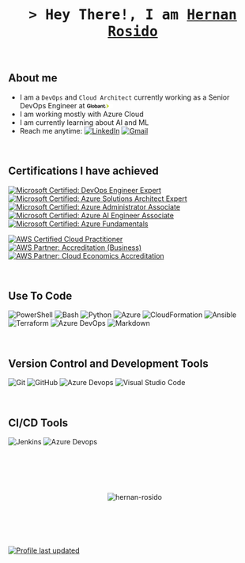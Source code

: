 <!-- Intro  -->
<h1 align="center">
        <samp>> Hey There!, I am
                <b><a target="_blank" href="https://linkedin.com/in/hernanrosido">Hernan Rosido</a></b>
        </samp>
</h1>


<!--
<p align="center">
 <a href="https://www.odisor.tech" target="blank">
  <img src="https://img.shields.io/badge/Portfolio-DC143C?style=for-the-badge&logo=medium&logoColor=white" alt="odisor" />
 </a>
 <a href="https://linkedin.com/in/hernanrosido" target="_blank">
  <img src="https://img.shields.io/badge/LinkedIn-0077B5?style=for-the-badge&logo=linkedin&logoColor=white" alt="odisor"/>
 </a>
 <a href="https://dev.to/odisor" target="_blank">
  <img src="https://img.shields.io/badge/dev.to-0A0A0A?style=for-the-badge&logo=dev.to&logoColor=white" alt="odisor" />
 </a>
 <a href="https://twitter.com/odisor" target="_blank">
  <img src="https://img.shields.io/badge/Twitter-1DA1F2?style=for-the-badge&logo=twitter&logoColor=white" />
 </a>
 <a href="https://youtube.com/channel/UCtfN-qWwLskhz2Y_dzxC69Q" target="_blank">
  <img src="https://img.shields.io/badge/YouTube-FF0000?&style=for-the-badge&logo=YouTube&logoColor=white" alt="odisor"  />
  </a> 
</p>
-->

<br />


## About me
 - I am a `DevOps` and `Cloud Architect` currently working as a Senior DevOps Engineer at <img src="globant-logo-dark.svg" alt="Alt text" style="width:11%; height:auto;"> 
 - I am working mostly with Azure Cloud
 - I am currently learning about AI and ML
 - Reach me anytime: [![LinkedIn](https://img.shields.io/badge/linkedin-0077B5?logo=linkedin&logoColor=white&style=flat)](https://linkedin.com/in/hernanrosido)
[![Gmail](https://img.shields.io/badge/Gmail-D14836?logo=gmail&logoColor=white&style=flat)](mailto:odisor@gmail.com?subject=[GitHub]%20Contact)


<br>

## Certifications I have achieved

[![Microsoft Certified: DevOps Engineer Expert](https://images.credly.com/size/110x110/images/c3ab66f8-5d59-4afa-a6c2-0ba30a1989ca/CERT-Expert-DevOps-Engineer-600x600.png)](https://learn.microsoft.com/api/credentials/share/en-us/odisor/3C9ECF02C2713FB7?sharingId=BBFD841943B214B "Microsoft Certified: DevOps Engineer Expert")
[![Microsoft Certified: Azure Solutions Architect Expert](https://images.credly.com/size/110x110/images/987adb7e-49be-4e24-b67e-55986bd3fe66/azure-solutions-architect-expert-600x600.png)](https://learn.microsoft.com/api/credentials/share/en-us/odisor/23D42E6BE7612F28?sharingId=BBFD841943B214B "Microsoft Certified: Azure Solutions Architect Expert")
[![Microsoft Certified: Azure Administrator Associate](https://images.credly.com/size/110x110/images/336eebfc-0ac3-4553-9a67-b402f491f185/azure-administrator-associate-600x600.png)](https://learn.microsoft.com/api/credentials/share/en-us/odisor/926CA528FFA52C17?sharingId=BBFD841943B214B "Microsoft Certified: Azure Administrator Associate")
[![Microsoft Certified: Azure AI Engineer Associate](https://images.credly.com/size/110x110/images/61f56aa4-16fd-403c-90bc-1d90dba1fa99/image.png)](https://learn.microsoft.com/api/credentials/share/en-us/odisor/5DEF3B252A9E742F?sharingId=BBFD841943B214B "Microsoft Certified: Azure AI Engineer Associate")
[![Microsoft Certified: Azure Fundamentals](https://images.credly.com/size/110x110/images/be8fcaeb-c769-4858-b567-ffaaa73ce8cf/image.png)](https://learn.microsoft.com/api/credentials/share/en-us/odisor/A2D4BC371876B4B0?sharingId=BBFD841943B214B "Microsoft Certified: Azure Fundamentals")

[![AWS Certified Cloud Practitioner](https://images.credly.com/size/110x110/images/00634f82-b07f-4bbd-a6bb-53de397fc3a6/image.png)](https://www.credly.com/badges/6571dcec-2a0b-416e-a130-10c42a67517a "AWS Certified Cloud Practitioner")
[![AWS Partner: Accreditation (Business)](https://images.credly.com/size/110x110/images/7b2c708c-a3e1-4c7f-985c-b6b62a5b1db8/image.png)](https://www.credly.com/badges/9957cc35-2fba-4bcc-9205-8d0d8484a828 "AWS Partner: Accreditation (Business)")
[![AWS Partner: Cloud Economics Accreditation](https://images.credly.com/size/110x110/images/9dc6345e-db80-44de-bb44-0c78775e53fa/image.png)](https://www.credly.com/badges/0b45d5db-5cf7-4d1e-aee5-305ca5975ae8 "AWS Partner: Cloud Economics Accreditation")


<br>

## Use To Code
<p>
  <img alt="PowerShell" src="https://img.shields.io/badge/PowerShell-1A1A1A?style=flate&logo=PowerShell&logoColor=white" />
  <img alt="Bash" src="https://img.shields.io/badge/Bash-4EAA25?style=flate&logo=GNU%20Bash&logoColor=white" />
  <img alt="Python" src="https://img.shields.io/badge/Python-3776AB?style=flat&logo=Python&logoColor=white" />
  <img alt="Azure" src="https://img.shields.io/badge/ARM%20Templates-0089D6?style=flate&logo=Microsoft%20Azure&logoColor=white" />
  <img alt="CloudFormation" src="(https://img.shields.io/badge/CloudFormation-EC2025?style=flat&logo=AWSCloudFormation&logoColor=white" />
  <img alt="Ansible" src="https://img.shields.io/badge/Ansible-FF0000?style=flate&logo=Ansible&logoColor=white" />
  <img alt="Terraform" src="https://img.shields.io/badge/Terraform-623CE4?style=flate&logo=Terraform&logoColor=white" />
  <img alt="Azure DevOps" src="https://img.shields.io/badge/Azure%20Pipelines-2560E0?  style=flate&logo=Azure%20Pipelines&logoColor=white" />
  <img alt="Markdown" src="https://img.shields.io/badge/Markdown-000000?style=flate&logo=markdown&logoColor=white" />
</p>

<br>

## Version Control and Development Tools
<p>
  <img alt="Git" src="https://img.shields.io/badge/Git-F05032?logo=git&logoColor=white&style=flat" />
  <img alt="GitHub" src="https://img.shields.io/badge/GitHub-181717?logo=github&logoColor=white&style=flat" />
  <img alt="Azure Devops" src="https://img.shields.io/badge/Azure DevOps-0078D7?logo=azure+devops&logoColor=white&style=flat" />
  <img alt="Visual Studio Code" src="https://img.shields.io/badge/Visual Studio Code-007ACC?logo=visual+studio+code&logoColor=white&style=flat" />
</p>

<br>

## CI/CD Tools
<p>
  <img alt="Jenkins" src="https://img.shields.io/badge/Jenkins-D24939?style=flat&logo=Jenkins&logoColor=white" />
  <img alt="Azure Devops" src="https://img.shields.io/badge/Azure DevOps-0078D7?logo=azure+devops&logoColor=white&style=flat" />
</p>

<br>

<br><br>
<div align="center">
 <div>
   <p>&nbsp;
     <img align="center" src="https://github-readme-streak-stats.herokuapp.com?user=odisor&theme=highcontrast&card_width=480" alt="hernan-rosido" />
   </p>
  </div>
 </div>
<br><h2></h2><br>

[![Profile last updated](https://img.shields.io/github/last-commit/odisor/odisor/master?label=Last%20updated&style=flat)](https://github.com/odisor/odisor/commits)
